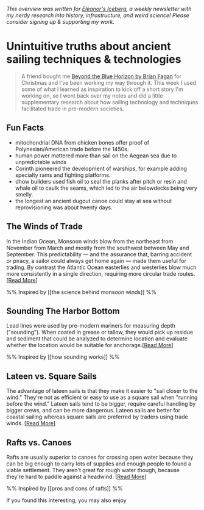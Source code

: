 <cite>This overview was written for [Eleanor's Iceberg](http://newsletter.eleanorkonik.com/), a weekly newsletter with my nerdy research into history, infrastructure, and weird science! Please consider signing up & supporting my work.</cite>

# Unintuitive truths about ancient sailing techniques & technologies

> A friend bought me [Beyond the Blue Horizon by Brian Fagan](https://www.amazon.com/Beyond-Blue-Horizon-Earliest-Mariners/dp/1608194035) for Christmas and I've been working my way through it. This week I used some of what I learned as inspiration to kick off a short story I'm working on, so I went back over my notes and did a little supplementary research about how sailing technology and techniques facilitated trade in pre-modern societies. 

## Fun Facts
 
- mitochondrial DNA from chicken bones offer proof of Polynesian/American trade before the 1450s. 
- human power mattered more than sail on the Aegean sea due to unpredictable winds
- Corinth pioneered the development of warships, for example adding specialty rams and fighting platforms. 
- dhow builders used fish oil to seal the planks after pitch or resin and whale oil to caulk the seams, which led to the air belowdecks being very smelly. 
- the longest an ancient dugout canoe could stay at sea without reprovisioning was about twenty days.

## The Winds of Trade
In the Indian Ocean, Monsoon winds blow from the northeast from November from March and mostly from the southwest between May and September. This predictability — and the assurance that, barring accident or piracy, a sailor could always get home again — made them useful for trading. By contrast the Atlantic Ocean easterlies and westerlies blow much more consistently in a single direction, requiring more circular trade routes. [[Read More](https://app.binogi.com/l/trade-winds-and-monsoon-winds)]

%% Inspired by [[the science behind monsoon winds]] %%

## Sounding The Harbor Bottom
Lead lines were used by pre-modern mariners for measuring depth ("sounding"). When coated in grease or tallow, they would pick up residue and sediment that could be analyzed to determine location and evaluate whether the location would be suitable for anchorage.[[Read More](https://www.thevintagenews.com/2017/02/23/depth-sounding-techniques-that-preceded-the-modern-day-sonar-technology/)]

%% Inspired by [[how sounding works]] %%

## Lateen vs. Square Sails 
The advantage of lateen sails is that they make it easier to "sail closer to the wind." They're not as efficient or easy to use as a square sail when "running before the wind." Lateen sails tend to be bigger, require careful handling by bigger crews, and can be more dangerous. Lateen sails are better for coastal sailing whereas square sails are preferred by traders using trade winds. [[Read More](https://www.reddit.com/r/AskHistorians/comments/4jk1a4/why_did_sails_go_from_square_in_the_ancient_era/)]
## Rafts vs. Canoes
Rafts are usually superior to canoes for crossing open water because they can be big enough to carry lots of supplies and enough people to found a viable settlement. They aren't great for rough water though, because they're hard to paddle against a headwind. [[Read More](https://www.flatbottomboatworld.com/raft-vs-canoe/)] 

%% Inspired by [[pros and cons of rafts]] %% 

  <div class=infobox>If you found this interesting, you may also enjoy </div>